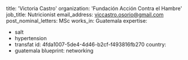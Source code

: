 title: 'Victoria Castro'
organization: 'Fundación Acción Contra el Hambre'
job_title: Nutricionist
email_address: viccastro.osorio@gmail.com
post_nominal_letters: MSc
works_in: Guatemala
expertise:
  - salt
  - hypertension
  - transfat
id: 4fda1007-5de4-4d46-b2cf-f493816fb270
country:
  - guatemala
blueprint: networking
